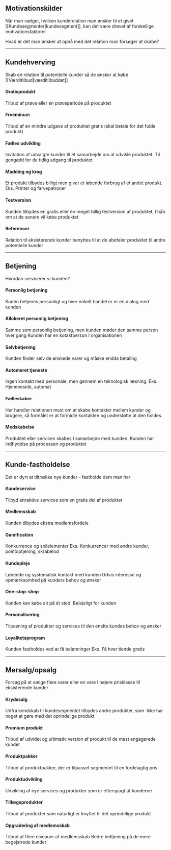 ## Motivationskilder
Når man vælger, hvilken kunderelation man ønsker til et givet [[Kundesegmenter|kundesegment]], kan det være drevet af forskellige motivationsfaktorer

Hvad er det man ønsker at opnå med det relation man forsøger at skabe?

---

## Kundehverving
Skab en relation til potentielle kunder så de ønsker at købe [[Værditilbud|værditilbuddet]]
#### Gratisprodukt
Tilbud af prøve eller en prøveperiode på produktet
#### Freeminum
Tilbud af en mindre udgave af produktet gratis (skal betale for det fulde produkt)
#### Fælles udvikling
Invitation af udvalgte kunder til et samarbejde om at udvikle produktet. Til gengæld for de tidlig adgang til produktet
#### Madding og krog
Et produkt tilbydes billigt men giver et løbende forbrug af et andet produkt. Eks. Printer og farvepatroner
#### Testversion
Kunden tilbydes en gratis eller en meget billig testversion af produktet, I håb om at de senere vil købe produktet
#### Referencer
Relation til eksisterende kunder benyttes til at de abefaler produktet til andre potentielle kunder

---

## Betjening
Hvordan servicerer vi kunden?
#### Personlig betjening
Kuden betjenes personligt og hver enkelt handel er er en dialog med kunden
#### Allokeret personlig betjening
Samme som personlig betjening, men kunden møder den samme person hver gang
Kunden har en kotaktperson I organisationen
#### Selvbetjening
Kunden finder selv de ønskede varer og måske endda betaling
#### Automeret tjeneste
Ingen kontakt med personale, men gennem en teknologisk læsning.
Eks. Hjemmeside, automat
#### Fælleskaber
Her handler relationen mest om at skabe kontakter mellem kunder og brugere, så formålet er at formidle kontakten og understøtte at den holdes.
#### Medskabelse
Produktet eller servicen skabes I samarbejde med kunden.
Kunden har indflydelse på processen og produktet

---

## Kunde-fastholdelse
Det er dyrt at tiltrække nye kunder - fastholde dem man har
#### Kundeservice
Tilbyd attraktive services som en gratis del af produktet
#### Medlemsskab
Kunden tilbydes ekstra medlemsfordele
#### Gamification
Konkurrence og spilelementer
Eks. Konkurrencer med andre kunder, pointoptjening, skrabelod
#### Kundepleje
Løbende og systematisk kontakt med kunden
Udvis interesse og opmærksomhed på kunders behov og ønsker
#### One-stop-shop
Kunden kan købe alt på ét sted.
Belejeligt for kunden
#### Personalisering
Tilpasning af produkter og services til den enelte kundes behov og ønsker
#### Loyalitetsprogram
Kunden fastholdes ved at få belønninger
Eks. Få hver tiende gratis

---

## Mersalg/opsalg
Forsøg på at sælge flere varer eller en vare I højere prisklasse til eksisterende kunder
#### Krydssalg
Udfra kendskab til kundesegmentet tilbydes andre produkter, som  ikke har noget at gøre med det oprindelige produkt
#### Premium produkt
Tilbud af udvidet og ultimativ version af produkt til de mest engagerede kunder
#### Produktpakker
Tilbud af produktpakker, der er tilpasset segmentet til en fordelagtig pris
#### Produktudvikling
Udvikling af nye services og produkter som er efterspugt af kunderne
#### Tillægsprodukter
Tilbud af produkter som naturligt er knyttet til det oprindelige produkt
#### Opgradering af medlemsskab
Tilbud af flere niveauer af medlemsskab
Bedre indtjening på de mere begejstrede kunder
